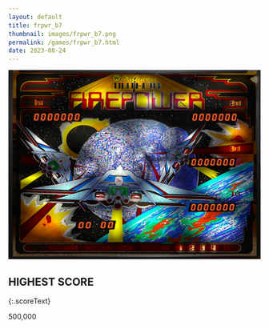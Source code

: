 ```yaml
---
layout: default
title: frpwr_b7
thumbnail: images/frpwr_b7.png
permalink: /games/frpwr_b7.html
date: 2023-08-24
---
```


<img src="../images/frpwr_b7.png" class="gameThumbnail img-fluid mx-auto align-middle"></a>
## HIGHEST SCORE
{:.scoreText}

500,000
